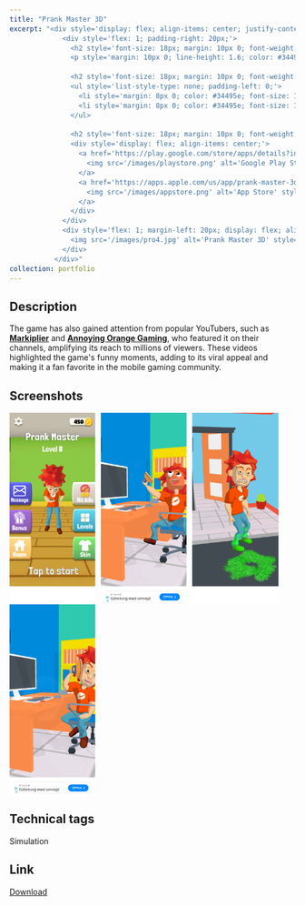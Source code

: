 ```yaml
---
title: "Prank Master 3D"
excerpt: "<div style='display: flex; align-items: center; justify-content: space-between; font-size: 14px; background: linear-gradient(135deg, #f5f7fa, #c3cfe2); padding: 20px; border-radius: 12px; box-shadow: 0 8px 16px rgba(0, 0, 0, 0.2);'>
             <div style='flex: 1; padding-right: 20px;'>
               <h2 style='font-size: 18px; margin: 10px 0; font-weight: bold; color: #2c3e50; text-transform: uppercase; letter-spacing: 1px;'>Description</h2>
               <p style='margin: 10px 0; line-height: 1.6; color: #34495e; font-size: 14px;'><b>Prank Master 3D</b> is a lighthearted simulation game where players set up creative and hilarious pranks on unsuspecting characters. Each level offers unique challenges that require choosing the right option to pull off the perfect prank. With its vibrant art style and engaging gameplay, the game has captivated mobile gamers worldwide. Since its release, <b>Prank Master 3D</b> has achieved over <b>70 million downloads</b> across iOS and Android, becoming a top-charting title in <b>2020</b>. Click on the game title for more info.</p>

               <h2 style='font-size: 18px; margin: 10px 0; font-weight: bold; color: #2c3e50; text-transform: uppercase; letter-spacing: 1px;'>Contribution</h2>
               <ul style='list-style-type: none; padding-left: 0;'>
                 <li style='margin: 8px 0; color: #34495e; font-size: 14px;'><span style='color: #863ce7; font-weight: bold; margin-right: 8px;'>•</span> Developed more than 20 levels and a couple of customized ad videos for marketability testing.</li>
                 <li style='margin: 8px 0; color: #34495e; font-size: 14px;'><span style='color: #863ce7; font-weight: bold; margin-right: 8px;'>•</span> Contributed in level design and made custom particles on demand.</li>
               </ul>

               <h2 style='font-size: 18px; margin: 10px 0; font-weight: bold; color: #2c3e50; text-transform: uppercase; letter-spacing: 1px;'>Link</h2>
               <div style='display: flex; align-items: center;'>
                 <a href='https://play.google.com/store/apps/details?id=com.alphapotato.prankster' style='margin-right: 10px;'>
                   <img src='/images/playstore.png' alt='Google Play Store' style='height: 25px;'>
                 </a>
                 <a href='https://apps.apple.com/us/app/prank-master-3d/id1528127833'>
                   <img src='/images/appstore.png' alt='App Store' style='height: 25px;'>
                 </a>
               </div>
             </div>
             <div style='flex: 1; margin-left: 20px; display: flex; align-items: center; justify-content: center;'>
               <img src='/images/pro4.jpg' alt='Prank Master 3D' style='max-width: 100%; max-height: 300px; border-radius: 12px; box-shadow: 0 8px 16px rgba(0, 0, 0, 0.2); transition: transform 0.3s ease; object-fit: contain;'>
             </div>
           </div>"
collection: portfolio
---
```


Description
-----
The game has also gained attention from popular YouTubers, such as [**Markiplier**](https://youtu.be/0Ct5Hs6uOAc?si=QQY99Onz7bCbjzL5) and [**Annoying Orange Gaming**](https://youtu.be/L4RBWzTtjbM?si=o0N_rifZ-x1r5xk1), who featured it on their channels, amplifying its reach to millions of viewers. These videos highlighted the game's funny moments, adding to its viral appeal and making it a fan favorite in the mobile gaming community.

Screenshots
-----
<div style="display: flex; flex-wrap: wrap;">
  <img src="/images/pm02.jpg" alt="Screenshot 1" style="margin-right: 10px; width: 30%;">
  <img src="/images/pm01.jpg" alt="Screenshot 2" style="margin-right: 10px; width: 30%;">
  <img src="/images/pm03.jpg" alt="Screenshot 3" style="margin-right: 10px; width: 30%;">
  <img src="/images/pm04.jpg" alt="Screenshot 3" style="margin-right: 10px; width: 30%;">
</div>

Technical tags
-----
Simulation

Link
-----
[Download](https://play.google.com/store/apps/details?id=com.alphapotato.prankster)


